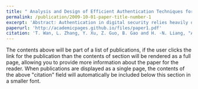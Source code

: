 ```yaml
---
title: " Analysis and Design of Efficient Authentication Techniques for Password Entry with the Qwerty Keyboard for VR Environments"
permalink: /publication/2009-10-01-paper-title-number-1
excerpt: 'Abstract: Authentication in digital security relies heavily on text-based passwords, even with other available methods like biometrics and graphical passwords. While virtual reality (VR) keyboards are typically invisible to onlookers, the presence of inconspicuous sensors, including accelerometers, gyroscopes, and barometers, poses a potential risk of unauthorized observation and recording. Traditional defense shoulder-surfing attack methods typically involve breaking apart the Qwerty layout, which destroys the user's inherent familiarity with the layout. This research addresses the need for secure password entry in VR environments while retaining the Qwerty layout. We explore three keyboard-related position alteration strategies to ensure security while mitigating the decline in user experience. These strategies involve moving the entire keyboard, cursor, and keys. Our theoretical study assesses the effectiveness of these strategies against shoulder-surfing attacks. Two user studies, employing ray-based and position-based text entry methods, respectively, evaluate the practical effectiveness of the three strategies in resisting shoulder-surfing attacks, as well as their impact on typing performance and user experience. Our findings demonstrate that the three strategies achieve shoulder-surfing attack resistance comparable to a random layout keyboard. Moreover, compared to a random layout, the two strategies involving the movement of the entire keyboard and the repositioning of keys support faster entry rates and enhanced user experience.'
paperurl: 'http://academicpages.github.io/files/paper1.pdf'
citation: 'T. Wan, L. Zhang, Y. Xu, Z. Guo, B. Gao and H. -N. Liang, "Analysis and Design of Efficient Authentication Techniques for Password Entry with the Qwerty Keyboard for VR Environments," in IEEE Transactions on Visualization and Computer Graphics, vol. 30, no. 11, pp. 7075-7085, Nov. 2024, doi: 10.1109/TVCG.2024.3456195.'
---
```


The contents above will be part of a list of publications, if the user clicks the link for the publication than the contents of section will be rendered as a full page, allowing you to provide more information about the paper for the reader. When publications are displayed as a single page, the contents of the above "citation" field will automatically be included below this section in a smaller font.
